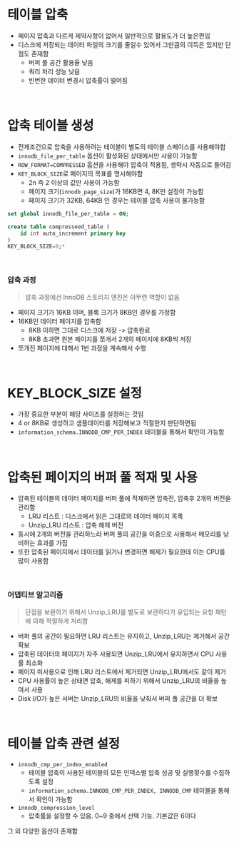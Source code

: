 # 테이블 압축

- 페이지 압축과 다르게 제약사항이 없어서 일반적으로 활용도가 더 높은편임
- 디스크에 저장되는 데이터 파일의 크기를 줄일수 있어서 그만큼의 이득은 있지만 단점도 존재함
  - 버퍼 풀 공간 활용율 낮음
  - 쿼리 처리 성능 낮음
  - 빈번한 데이터 변경시 압축률이 떨어짐

<br/>

# 압축 테이블 생성

- 전제조건으로 압축을 사용하려는 테이블이 별도의 테이블 스페이스를 사용해야함
- `innodb_file_per_table` 옵션이 활성화된 상태에서만 사용이 가능함
- `ROW_FORMAT=COMPRESSED` 옵션을 사용해야 압축이 적용됨, 생략시 자동으로 들어감
- `KEY_BLOCK_SIZE`로 페이지의 목표를 명시해야함
  - 2n 즉 2 이상의 값만 사용이 가능함
  - 페이지 크기(`innodb_page_size`)가 16KB면 4, 8K만 설정이 가능함
  - 페이지 크기가 32KB, 64KB 인 경우는 테이블 압축 사용이 불가능함

```sql
set global innodb_file_per_table = ON;

create table compresseed_table (
	id int auto_increment primary key
)
KEY_BLOCK_SIZE=8;*
```

<br/>

### 압축 과정

> 압축 과정에선 InnoDB 스토리지 엔진은 아무런 역할이 없음

- 페이지 크기가 16KB 이며, 블록 크기가 8KB인 경우를 가정함
- 16KB인 데이터 페이지를 압축함
  - 8KB 이하면 그대로 디스크에 저장 -> 압축완료
  - 8KB 초과면 원본 페이지를 쪼개서 2개의 페이지에 8KB씩 저장
- 쪼개진 페이지에 대해서 1번 과정을 계속해서 수행

<br/>

# KEY_BLOCK_SIZE 설정

- 가장 중요한 부분이 해당 사이즈를 설정하는 것임
- 4 or 8KB로 생성하고 샘플데이터를 저장해보고 적절한지 판단하면됨
- `information_schema.INNODB_CMP_PER_INDEX` 테이블을 통해서 확인이 가능함

<br/>

# 압축된 페이지의 버퍼 풀 적재 및 사용

- 압축된 테이블의 데이터 페이지를 버퍼 풀에 적재하면 압축전, 압축후 2개의 버전을 관리함
  - LRU 리스트 : 디스크에서 읽은 그대로의 데이터 페이지 목록
  - Unzip_LRU 리스트 : 압축 해제 버전
- 동시에 2개의 버전을 관리하느라 버퍼 풀의 공간을 이중으로 사용해서 메모리를 낭비하는 효과를 가짐
- 또한 압축된 페이지에서 데이터를 읽거나 변경하면 해제가 필요한데 이는 CPU를 많이 사용함

<br/>

### 어댑티브 알고리즘

> 단점을 보완하기 위해서 Unzip_LRU를 별도로 보관하다가 유입되는 요청 패턴에 의해 적절하게 처리함

- 버퍼 풀의 공간이 필요하면 LRU 리스트는 유지하고, Unzip_LRU는 제거해서 공간 확보
- 압축된 데이터의 페이지가 자주 사용되면 Unzip_LRU에서 유지하면서 CPU 사용률 최소화
- 페이지 미사용으로 인해 LRU 리스트에서 제거되면 Unzip_LRU에서도 같이 제거
- CPU 사용률이 높은 상태면 압축, 해제를 피하기 위해서 Unzip_LRU의 비율을 높여서 사용
- Disk I/O가 높은 서버는 Unzip_LRU의 비율을 낮춰서 버퍼 풀 공간을 더 확보

<br/>

# 테이블 압축 관련 설정

- `innodb_cmp_per_index_enabled`
  - 테이블 압축이 사용된 테이블의 모든 인덱스별 압축 성공 및 실행횟수를 수집하도록 설정
  - `information_schema.INNODB_CMP_PER_INDEX, INNODB_CMP` 테이블을 통해서 확인이 가능함
- `innodb_compression_level`
  - 압축률을 설정할 수 있음. 0~9 중에서 선택 가능. 기본값은 6이다

그 외 다양한 옵션이 존재함
